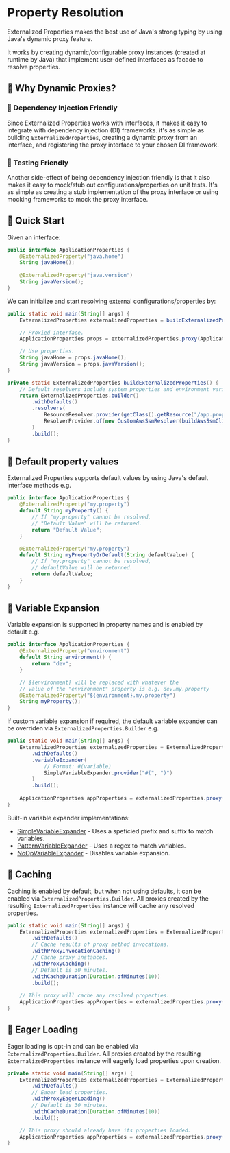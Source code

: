 # Property Resolution

Externalized Properties makes the best use of Java's strong typing by using Java's dynamic proxy feature.

It works by creating dynamic/configurable proxy instances (created at runtime by Java) that implement user-defined interfaces as facade to resolve properties.

## 🙋 Why Dynamic Proxies?

### 📌 Dependency Injection Friendly

Since Externalized Properties works with interfaces, it makes it easy to integrate with dependency injection (DI) frameworks. it's as simple as building `ExternalizedProperties`, creating a dynamic proxy from an interface, and registering the proxy interface to your chosen DI framework.

### 🧪 Testing Friendly

Another side-effect of being dependency injection friendly is that it also makes it easy to mock/stub out configurations/properties on unit tests. It's as simple as creating a stub implementation of the proxy interface or using mocking frameworks to mock the proxy interface.

## 🏃 Quick Start

Given an interface:

```java
public interface ApplicationProperties {
    @ExternalizedProperty("java.home")
    String javaHome();
    
    @ExternalizedProperty("java.version")
    String javaVersion();
}
```

We can initialize and start resolving external configurations/properties by:

```java
public static void main(String[] args) {
    ExternalizedProperties externalizedProperties = buildExternalizedProperties();

    // Proxied interface.
    ApplicationProperties props = externalizedProperties.proxy(ApplicationProperties.class);

    // Use properties.
    String javaHome = props.javaHome();
    String javaVersion = props.javaVersion();
}

private static ExternalizedProperties buildExternalizedProperties() {
    // Default resolvers include system properties and environment variable resolvers.
    return ExternalizedProperties.builder()
        .withDefaults() 
        .resolvers(
            ResourceResolver.provider(getClass().getResource("/app.properties")),
            ResolverProvider.of(new CustomAwsSsmResolver(buildAwsSsmClient()))
        ) 
        .build();
}
```

## 🌟 Default property values

Externalized Properties supports default values by using Java's default interface methods e.g.

```java
public interface ApplicationProperties {
    @ExternalizedProperty("my.property")
    default String myProperty() {
        // If "my.property" cannot be resolved, 
        // "Default Value" will be returned.
        return "Default Value";
    }

    @ExternalizedProperty("my.property")
    default String myPropertyOrDefault(String defaultValue) {
        // If "my.property" cannot be resolved, 
        // defaultValue will be returned.
        return defaultValue;
    }
}
```

## 🌟 Variable Expansion

Variable expansion is supported in property names and is enabled by default e.g.

```java
public interface ApplicationProperties {
    @ExternalizedProperty("environment")
    default String environment() {
        return "dev";
    }

    // ${environment} will be replaced with whatever the 
    // value of the "environment" property is e.g. dev.my.property
    @ExternalizedProperty("${environment}.my.property")
    String myProperty();
}
```

If custom variable expansion if required, the default variable expander can be overriden via `ExternalizedProperties.Builder` e.g.

```java
public static void main(String[] args) {
    ExternalizedProperties externalizedProperties = ExternalizedProperties.builder()
        .withDefaults() 
        .variableExpander(
            // Format: #(variable)
            SimpleVariableExpander.provider("#(", ")")
        )
        .build();
    
    ApplicationProperties appProperties = externalizedProperties.proxy(ApplicationProperties.class);
}
```

Built-in variable expander implementations:

- [SimpleVariableExpander](../core/src/main/java/io/github/joeljeremy7/externalizedproperties/core/variableexpansion/SimpleVariableExpander.java) - Uses a speficied prefix and suffix to match variables.
- [PatternVariableExpander](../core/src/main/java/io/github/joeljeremy7/externalizedproperties/core/variableexpansion/PatternVariableExpander.java) - Uses a regex to match variables.
- [NoOpVariableExpander](../core/src/main/java/io/github/joeljeremy7/externalizedproperties/core/variableexpansion/NoOpVariableExpander.java) - Disables variable expansion.

## 🌟 Caching

Caching is enabled by default, but when not using defaults, it can be enabled via `ExternalizedProperties.Builder`. All proxies created by the resulting `ExternalizedProperties` instance will cache any resolved properties.

```java
public static void main(String[] args) {
    ExternalizedProperties externalizedProperties = ExternalizedProperties.builder()
        .withDefaults() 
        // Cache results of proxy method invocations.
        .withProxyInvocationCaching()
        // Cache proxy instances.
        .withProxyCaching()
        // Default is 30 minutes.
        .withCacheDuration(Duration.ofMinutes(10))
        .build();
    
    // This proxy will cache any resolved properties.
    ApplicationProperties appProperties = externalizedProperties.proxy(ApplicationProperties.class);
}
```

## 🌟 Eager Loading

Eager loading is opt-in and can be enabled via `ExternalizedProperties.Builder`. All proxies created by the resulting `ExternalizedProperties` instance will eagerly load properties upon creation.

```java
private static void main(String[] args) {
    ExternalizedProperties externalizedProperties = ExternalizedProperties.builder()
        .withDefaults() 
        // Eager load properties.
        .withProxyEagerLoading()
        // Default is 30 minutes.
        .withCacheDuration(Duration.ofMinutes(10))
        .build();

    // This proxy should already have its properties loaded.
    ApplicationProperties appProperties = externalizedProperties.proxy(ApplicationProperties.class);
}
```
